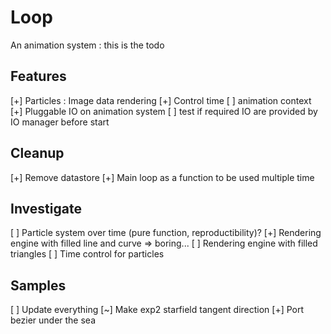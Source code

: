 # Loop
An animation system : this is the todo

## Features
 [+] Particles : Image data rendering
 [+] Control time
 [ ] animation context
 [+] Pluggable IO on animation system
 [ ] test if required IO are provided by IO manager before start

## Cleanup 
 [+] Remove datastore
 [+] Main loop as a function to be used multiple time

## Investigate 
 [ ] Particle system over time (pure function, reproductibility)?
 [+] Rendering engine with filled line and curve => boring...
 [ ] Rendering engine with filled triangles
 [ ] Time control for particles

## Samples 
 [ ] Update everything
 [~] Make exp2 starfield tangent direction
 [+] Port bezier under the sea

